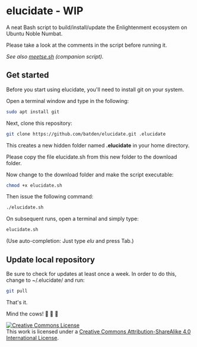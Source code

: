 # elucidate - WIP

A neat Bash script to build/install/update the Enlightenment ecosystem on Ubuntu Noble Numbat.

Please take a look at the comments in the script before running it.

*See also [meetse.sh](https://github.com/batden/meetse) (companion script).*

## Get started

Before you start using elucidate, you'll need to install git on your system.

Open a terminal window and type in the following:

```bash
sudo apt install git
```

Next, clone this repository:

```bash
git clone https://github.com/batden/elucidate.git .elucidate
```

This creates a new hidden folder named **.elucidate** in your home directory.

Please copy the file elucidate.sh from this new folder to the download folder.

Now change to the download folder and make the script executable:

```bash
chmod +x elucidate.sh
```

Then issue the following command:

```bash
./elucidate.sh
```

On subsequent runs, open a terminal and simply type:

```bash
elucidate.sh
```

(Use auto-completion: Just type *elu* and press Tab.)

## Update local repository

Be sure to check for updates at least once a week.
In order to do this, change to ~/.elucidate/ and run:

```bash
git pull
```

That's it.

Mind the cows! :cow2: :cow2: :cow2:

<a rel="license" href="http://creativecommons.org/licenses/by-sa/4.0/"><img alt="Creative Commons License" style="border-width:0" src="https://i.creativecommons.org/l/by-sa/4.0/88x31.png" /></a><br />This work is licensed under a <a rel="license" href="http://creativecommons.org/licenses/by-sa/4.0/">Creative Commons Attribution-ShareAlike 4.0 International License</a>.
